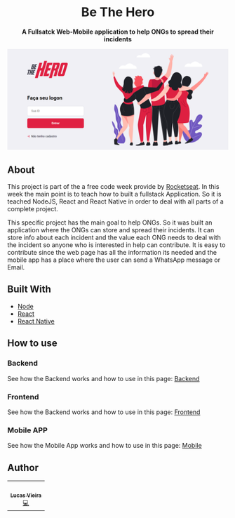 <h1 align="center">Be The Hero</h1>
  <p align="center">
  <strong align="center">A Fullsatck Web-Mobile application to help ONGs to spread their incidents</strong>
</p>
  <img src="/frontend/public/Screen-Shot-first-page.png" float="center"/>
</p>

## About

This project is part of the a free code week provide by [Rocketseat](https://rocketseat.com.br/). In this week the main point is to teach how to built a fullstack Application. So it is teached NodeJS, React and React Native in order to deal with all parts of a complete project.

This specific project has the main goal to help ONGs. So it was built an application where the ONGs can store and spread their incidents. It can store info about each incident and the value each ONG needs to deal with the incident so anyone who is interested in help can contribute. It is easy to contribute since the web page has all the information its needed and the mobile app has a place where the user can send a WhatsApp message or Email.

## Built With

- [Node](https://nodejs.org/en/)
- [React](https://reactjs.org/)
- [React Native](https://reactnative.dev/)

## How to use

### Backend

See how the Backend works and how to use in this page: [Backend](https://github.com/Lukazovic/be-the-hero/tree/master/backend#backend)

### Frontend

See how the Backend works and how to use in this page: [Frontend](https://github.com/Lukazovic/be-the-hero/tree/master/frontend#frontend)

### Mobile APP

See how the Mobile App works and how to use in this page: [Mobile](https://github.com/Lukazovic/be-the-hero/tree/master/mobile#mobile)

## Author

<table>
  <tr>
    <td align="center"><a href="https://github.com/andreplacet"><img src="https://avatars3.githubusercontent.com/u/50382976?s=400&u=e91e2610d450f49bc5d4a6f771c01b32f3f3c854&v=4 width="100px;" alt=""/><br /><sub><b>Lucas Vieira</b></sub></a><br /><a href="https://github.com/Lukazovic/be-the-hero" title="Code">💻</a></td>
  <tr>
</table>

